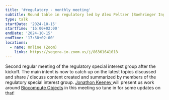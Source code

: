 ```yaml
---
title: '#regulatory - monthly meeting'
subtitle: Round table in regulatory led by Alex Peltzer (Boehringer Ingelheim Pharma GmbH)
type: talk
startDate: '2024-10-15'
startTime: '16:00+02:00'
endDate: '2024-10-15'
endTime: '17:30+02:00'
locations:
  - name: Online (Zoom)
    links: https://seqera-io.zoom.us/j/86361641018
---
```


Second regular meeting of the regulatory special interest group after the kickoff. The main intent is now to catch up on the latest topics discussed and share / discuss content created and summarized by members of the regulatory special interest group. [Jonathon Keeney ](https://apps.smhs.gwu.edu/smhs/facultydirectory/profile.cfm?empName=Jonathon%20Keeney&FacID=2056964816) will present us work around [Biocompute Objects](https://biocomputeobject.org/) in this meeting so tune in for some updates on that!
